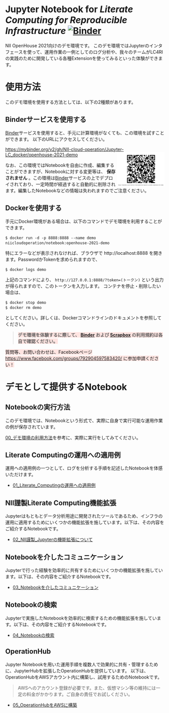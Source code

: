 # Jupyter Notebook for *Literate Computing for Reproducible Infrastructure* [![Binder](https://mybinder.org/badge_logo.svg)](https://mybinder.org/v2/gh/NII-cloud-operation/Jupyter-LC_docker/openhouse-2021-demo)

NII OpenHouse 2021向けのデモ環境です。
このデモ環境ではJupyterのインタフェースを使って、運用作業の一例としてのログ分析や、我々のチームがLC4RIの実践のために開発している各種Extensionを使ってみるといった体験ができます。

# 使用方法

このデモ環境を使用する方法としては、以下の2種類があります。

## Binderサービスを使用する

[Binder](https://mybinder.readthedocs.io/en/latest/)サービスを使用すると、手元に計算環境がなくても、この環境を試すことができます。
以下のURLにアクセスしてください。

https://mybinder.org/v2/gh/NII-cloud-operation/Jupyter-LC_docker/openhouse-2021-demo
<img src="./sample-notebooks/images/demo.png" align="right" width="30%" />

なお、この環境ではNotebookを自由に作成、編集することができますが、Notebookに対する変更等は、 **保存されません** 。この環境は[Binder](https://mybinder.readthedocs.io/en/latest/)サービスの上でデプロイされており、一定時間が経過すると自動的に削除されます。編集したNotebookなどの情報は失われますのでご注意ください。

## Dockerを使用する

手元にDocker環境がある場合は、以下のコマンドでデモ環境を利用することができます。

```
$ docker run -d -p 8888:8888 --name demo niicloudoperation/notebook:openhouse-2021-demo
```

特にエラーなどが表示されなければ、ブラウザで http://localhost:8888 を開きます。PasswordかTokenを求められますので、

```
$ docker logs demo
```

上記のコマンドにより、 `http://127.0.0.1:8888/?token=(トークン)` という出力が得られますので、このトークンを入力します。
コンテナを停止・削除したい場合は、

```
$ docker stop demo
$ docker rm demo
```

としてください。詳しくは、Dockerコマンドラインのドキュメントを参照してください。

> <span style='background-color:mistyrose;'> **デモ環境を体験するに際して、 [Binder](https://mybinder.readthedocs.io/en/latest/) および [Scrapbox](https://scrapbox.io/product/) の利用規約は各自で確認ください。** </span>

<span style='background-color:mistyrose;'> 質問等、お問い合わせは、Facebookページ https://www.facebook.com/groups/792904597583420/ に参加申請ください！</span>

# デモとして提供するNotebook

## Notebookの実行方法

このデモ環境では、Notebookという形式で、実際に自身で実行可能な運用作業の例が保存されています。

[00_デモ環境の利用方法](sample-notebooks/00_デモ環境の利用方法.ipynb)を参考に、実際に実行をしてみてください。

## Literate Computingの運用への適用例

運用への適用例の一つとして、ログを分析する手順を記述したNotebookを体感いただけます。

* [01_Literate_Computingの運用への適用例](sample-notebooks/01_Literate_Computingの運用への適用例.ipynb)


## NII謹製Literate Computing機能拡張
Jupyterはもともとデータ分析用途に開発されたツールであるため、インフラの運用に適用するためにいくつかの機能拡張を施しています。以下は、その内容をご紹介するNotebookです。

* [02_NII謹製_Jupyterの機能拡張について](sample-notebooks/02_NII謹製_Jupyterの機能拡張について.ipynb)


## Notebookを介したコミュニケーション

Jupyterで行った経験を効率的に共有するためにいくつかの機能拡張を施しています。以下は、その内容をご紹介するNotebookです。

* [03_Notebookを介したコミュニケーション](sample-notebooks/03_Notebookを介したコミュニケーション.ipynb)

## Notebookの検索

Jupyterで実施したNotebookを効率的に検索するための機能拡張を施しています。以下は、その内容をご紹介するNotebookです。

* [04_Notebookの検索](sample-notebooks/04_Notebookの検索.ipynb)

## OperationHub

Jupyter Notebookを用いた運用手順を複数人で効果的に共有・管理するために、JupyterHubを拡張したOperationHubを提供しています。
以下は、OperationHubをAWSアカウント内に構築し、試用するためのNotebookです。

> AWSへのアカウント登録が必要です。また、仮想マシン等の維持には一定の料金がかかります。ご自身の責任でお試しください。

* [05_OperationHubをAWSに構築](sample-notebooks/05_OperationHubをAWSに構築.ipynb)
